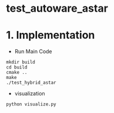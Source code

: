 # test_autoware_astar

# 1. Implementation
- Run Main Code
```
mkdir build
cd build
cmake ..
make 
./test_hybrid_astar
```

- visualization
```
python visualize.py
```
